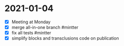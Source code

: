 # 2021-01-04

- [x] Meeting at Monday
- [x] merge all-in-one branch #mintter
- [x] fix all tests #mintter
- [x] simplify blocks and transclusions code on publication
